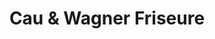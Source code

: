 ---
title: "Cau & Wagner Friseure"
url: /frechen/cau-und-wagner-friseure-johann-schmitz-platz/
shop: Friseur
---